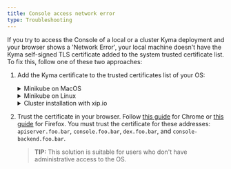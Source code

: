 ```yaml
---
title: Console access network error
type: Troubleshooting
---
```


If you try to access the Console of a local or a cluster Kyma deployment and your browser shows a 'Network Error', your local machine doesn't have the Kyma self-signed TLS certificate added to the system trusted certificate list.
To fix this, follow one of these two approaches:

1. Add the Kyma certificate to the trusted certificates list of your OS:

    <div tabs>
      <details>
      <summary>
      Minikube on MacOS
      </summary>

      ```
      sudo security add-trusted-cert -d -r trustRoot -k /Library/Keychains/System.keychain {PATH_TO_CERT}
      ```
      </details>
      <details>
      <summary>
      Minikube on Linux
      </summary>

      ```
      certutil -d sql:$HOME/.pki/nssdb -A -t "P,," -n {CERT_DISPLAYNAME} -i {PATH_TO_CERT}
      ```
      </details>
      <details>
      <summary>
      Cluster installation with xip.io
      </summary>

      Run this command after you install Kyma on your GKE or AKS cluster:

      ```
      tmpfile=$(mktemp /tmp/temp-cert.XXXXXX) \
      && kubectl get configmap net-global-overrides -n kyma-installer -o jsonpath='{.data.global\.ingress\.tlsCrt}' | base64 --decode > $tmpfile \
      && sudo security add-trusted-cert -d -r trustRoot -k /Library/Keychains/System.keychain $tmpfile \
      && rm $tmpfile
      ```
      </details>
    </div>

2. Trust the certificate in your browser. Follow [this guide](https://stackoverflow.com/questions/7580508/getting-chrome-to-accept-self-signed-localhost-certificate) for Chrome or [this guide](https://origin-symwisedownload.symantec.com/resources/webguides/sslv/sslva_first_steps/Content/Topics/Configure/ssl_firefox_cert.htm) for Firefox. You must trust the certificate for these addresses: `apiserver.foo.bar`, `console.foo.bar`, `dex.foo.bar`, and `console-backend.foo.bar`.

    >**TIP:** This solution is suitable for users who don't have administrative access to the OS.
